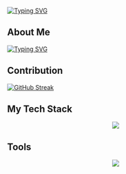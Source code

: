 [![Typing SVG](https://readme-typing-svg.demolab.com?font=Fira+Code&size=60&duration=4000&pause=500&color=F7EDC0FF&background=000000&center=true&vCenter=true&random=false&width=1012&height=200&lines=Vamsi+Muvvala)](https://git.io/typing-svg)

## About Me
[![Typing SVG](https://readme-typing-svg.demolab.com?font=Fira+Code&weight=500&pause=500&color=000000&background=F7EDC0FF&center=true&vCenter=true&random=false&width=1012&lines=I'm+a+Software+Developer)](https://git.io/typing-svg)

## Contribution
[![GitHub Streak](https://streak-stats.demolab.com?user=apple-fanboi&theme=dark&date_format=j%20M%5B%20Y%5D&card_width=1012)](https://git.io/streak-stats)

## My Tech Stack
<p align="center">
  <a href="https://skillicons.dev">
    <img src="https://skillicons.dev/icons?i=java,js,html,css,mysql,git,github,aws,webpack" />
  </a>
</p>

## Tools
<p align="center">
  <a href="https://skillicons.dev">
    <img src="https://skillicons.dev/icons?i=idea,vscode,workbench&theme=light" />
  </a>
</p>
